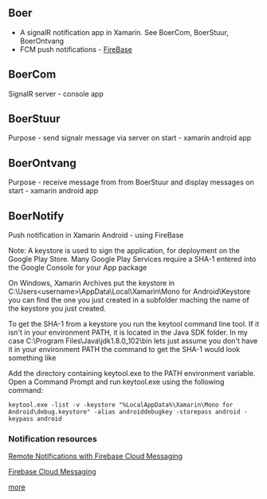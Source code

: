 ## Boer
- A signalR notification app in Xamarin. See BoerCom, BoerStuur, BoerOntvang
- FCM push notifications - [FireBase](https://console.firebase.google.com) 

## BoerCom
SignalR server - console app

## BoerStuur
Purpose - send signalr message via server on start - xamarin android app

## BoerOntvang
Purpose - receive message from from BoerStuur and display messages on start - xamarin android app

## BoerNotify
Push notification in Xamarin Android - using FireBase

Note: A keystore is used to sign the application, for deployment on the Google Play Store. Many Google Play Services require a SHA-1 entered into the Google Console for your App package

On Windows, Xamarin Archives put the keystore in C:\Users\<username>\AppData\Local\Xamarin\Mono for Android\Keystore you can find the one you just created in a subfolder maching the name of the keystore you just created.

To get the SHA-1 from a keystore you run the keytool command line tool. If it isn't in your environment PATH, it is located in the Java SDK folder. In my case C:\Program Files\Java\jdk1.8.0_102\bin lets just assume you don't have it in your environment PATH the command to get the SHA-1 would look something like

Add the directory containing keytool.exe to the PATH environment variable. Open a Command Prompt and run keytool.exe using the following command:

```
keytool.exe -list -v -keystore "%LocalAppData%\Xamarin\Mono for Android\debug.keystore" -alias androiddebugkey -storepass android -keypass android
```
 
### Notification resources

[Remote Notifications with Firebase Cloud Messaging](https://developer.xamarin.com/guides/android/application_fundamentals/notifications/firebase-cloud-messaging/)

[Firebase Cloud Messaging](https://developer.xamarin.com/guides/android/application_fundamentals/notifications/remote-notifications-with-fcm/)

[more](http://blog.ostebaronen.dk/2016/11/firebase-cloud-messaging-in.html)




